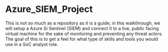 # Azure_SIEM_Project
This is not so much as a repository as it is a guide; in this walkthrough, we will setup a Azure Si Sentinel (SIEM) and connect it to a live, public facing virtual machine for the sake of monitoring and preventing any threat actors. The goal of this is to get a feel for what type of skills and tools you would use in a SoC analyst role.
